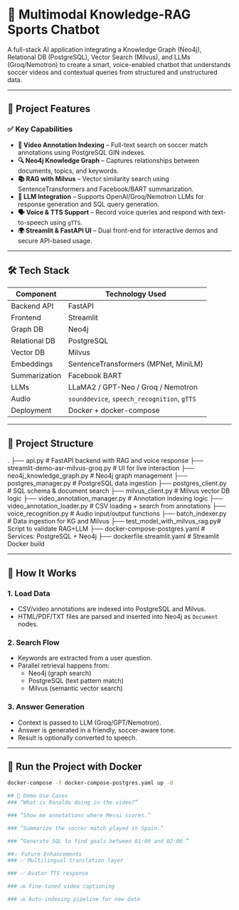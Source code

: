 # 🧠 Multimodal Knowledge-RAG Sports Chatbot

A full-stack AI application integrating a Knowledge Graph (Neo4j), Relational DB (PostgreSQL), Vector Search (Milvus), and LLMs (Groq/Nemotron) to create a smart, voice-enabled chatbot that understands soccer videos and contextual queries from structured and unstructured data.

---

## 🚀 Project Features

### ✅ Key Capabilities
- **🎥 Video Annotation Indexing** – Full-text search on soccer match annotations using PostgreSQL GIN indexes.
- **🔍 Neo4j Knowledge Graph** – Captures relationships between documents, topics, and keywords.
- **📚 RAG with Milvus** – Vector similarity search using SentenceTransformers and Facebook/BART summarization.
- **🧠 LLM Integration** – Supports OpenAI/Groq/Nemotron LLMs for response generation and SQL query generation.
- **🗣️ Voice & TTS Support** – Record voice queries and respond with text-to-speech using `gTTS`.
- **🌍 Streamlit & FastAPI UI** – Dual front-end for interactive demos and secure API-based usage.

---

## 🛠️ Tech Stack

| Component      | Technology Used                          |
|----------------|-------------------------------------------|
| Backend API    | FastAPI                                   |
| Frontend       | Streamlit                                 |
| Graph DB       | Neo4j                                      |
| Relational DB  | PostgreSQL                                 |
| Vector DB      | Milvus                                     |
| Embeddings     | SentenceTransformers (MPNet, MiniLM)       |
| Summarization  | Facebook BART                             |
| LLMs           | LLaMA2 / GPT-Neo / Groq / Nemotron         |
| Audio          | `sounddevice`, `speech_recognition`, `gTTS`|
| Deployment     | Docker + docker-compose                    |

---

## 📂 Project Structure
.
├── api.py # FastAPI backend with RAG and voice response
├── streamlit-demo-asr-milvus-groq.py # UI for live interaction
├── neo4j_knowledge_graph.py # Neo4j graph management
├── postgres_manager.py # PostgreSQL data ingestion
├── postgres_client.py # SQL schema & document search
├── milvus_client.py # Milvus vector DB logic
├── video_annotation_manager.py # Annotation indexing logic
├── video_annotation_loader.py # CSV loading + search from annotations
├── voice_recognition.py # Audio input/output functions
├── batch_indexer.py # Data ingestion for KG and Milvus
├── test_model_with_milvus_rag.py# Script to validate RAG+LLM
├── docker-compose-postgres.yaml # Services: PostgreSQL + Neo4j
├── dockerfile.streamlit.yaml # Streamlit Docker build


---

## 🧪 How It Works

### 1. **Load Data**
- CSV/video annotations are indexed into PostgreSQL and Milvus.
- HTML/PDF/TXT files are parsed and inserted into Neo4j as `Document` nodes.

### 2. **Search Flow**
- Keywords are extracted from a user question.
- Parallel retrieval happens from:
  - Neo4j (graph search)
  - PostgreSQL (text pattern match)
  - Milvus (semantic vector search)

### 3. **Answer Generation**
- Context is passed to LLM (Groq/GPT/Nemotron).
- Answer is generated in a friendly, soccer-aware tone.
- Result is optionally converted to speech.

---

## 🐳 Run the Project with Docker

```bash
docker-compose -f docker-compose-postgres.yaml up -d

## 📌 Demo Use Cases
### “What is Ronaldo doing in the video?”

### “Show me annotations where Messi scores.”

### “Summarize the soccer match played in Spain.”

### “Generate SQL to find goals between 01:00 and 02:00.”

##✨ Future Enhancements
### ✅ Multilingual translation layer

### ✅ Avatar TTS response

### 🔜 Fine-tuned video captioning

### 🔜 Auto-indexing pipeline for new data
